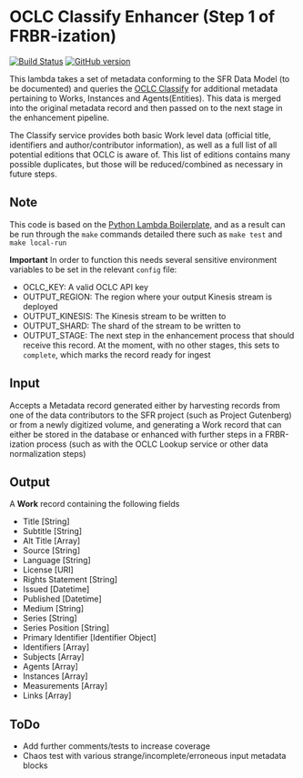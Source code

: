 # OCLC Classify Enhancer (Step 1 of FRBR-ization)

[![Build Status](https://travis-ci.com/NYPL/sfr-oclc-classify-frbrize.svg?branch=development)](https://travis-ci.com/NYPL/sfr-oclc-classify-frbrize)
[![GitHub version](https://badge.fury.io/gh/nypl%2Fsfr-oclc-classify-frbrize.svg)](https://badge.fury.io/gh/nypl%2Fsfr-oclc-classify-frbrize)

This lambda takes a set of metadata conforming to the SFR Data Model (to be documented) and queries the [OCLC Classify](https://www.oclc.org/developer/develop/web-services/classify.en.html) for additional metadata pertaining to Works, Instances and Agents(Entities). This data is merged into the original metadata record and then passed on to the next stage in the enhancement pipeline.

The Classify service provides both basic Work level data (official title, identifiers and author/contributor information), as well as a full list of all potential editions that OCLC is aware of. This list of editions contains many possible duplicates, but those will be reduced/combined as necessary in future steps.

## Note
This code is based on the [Python Lambda Boilerplate](https://github.com/NYPL/python-lambda-boilerplate), and as a result can be run through the `make` commands detailed there such as `make test` and `make local-run`

**Important** In order to function this needs several sensitive environment variables to be set in the relevant `config` file:
- OCLC_KEY: A valid OCLC API key
- OUTPUT_REGION: The region where your output Kinesis stream is deployed
- OUTPUT_KINESIS: The Kinesis stream to be written to
- OUTPUT_SHARD: The shard of the stream to be written to
- OUTPUT_STAGE: The next step in the enhancement process that should receive this record. At the moment, with no other stages, this sets to `complete`, which marks the record ready for ingest

## Input
Accepts a Metadata record generated either by harvesting records from one of the data contributors to the SFR project (such as Project Gutenberg) or from a newly digitized volume, and generating a Work record that can either be stored in the database or enhanced with further steps in a FRBR-ization process (such as with the OCLC Lookup service or other data normalization steps)

## Output
A **Work** record containing the following fields
- Title [String]
- Subtitle [String]
- Alt Title [Array]
- Source [String]
- Language [String]
- License [URI]
- Rights Statement [String]
- Issued [Datetime]
- Published [Datetime]
- Medium [String]
- Series [String]
- Series Position [String]
- Primary Identifier [Identifier Object]
- Identifiers [Array]
- Subjects [Array]
- Agents [Array]
- Instances [Array]
- Measurements [Array]
- Links [Array]


## ToDo

- Add further comments/tests to increase coverage
- Chaos test with various strange/incomplete/erroneous input metadata blocks
